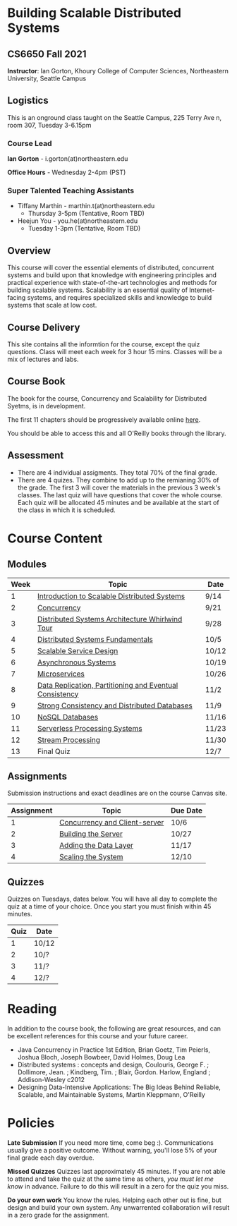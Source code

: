 # Building Scalable Distributed Systems

## CS6650 Fall 2021
**Instructor**: Ian Gorton, Khoury College of Computer Sciences, Northeastern University, Seattle Campus

## Logistics
This is an onground class taught on the Seattle Campus, 225 Terry Ave n, room 307, Tuesday 3-6.15pm

### Course Lead
**Ian Gorton** - i.gorton(at)northeastern.edu

**Office Hours** - Wednesday 2-4pm (PST)

### Super Talented Teaching Assistants
- Tiffany Marthin - marthin.t(at)northeastern.edu
  - Thursday 3-5pm (Tentative, Room TBD)
- Heejun You - you.he(at)northeastern.edu
  - Tuesday 1-3pm (Tentative, Room TBD)

## Overview
This course will cover the essential elements of distributed, concurrent systems and build upon that
knowledge with engineering principles and practical experience with state-of-the-art technologies and
methods for building scalable systems. Scalability is an essential quality of Internet-facing systems, and
requires specialized skills and knowledge to build systems that scale at low cost. 

## Course Delivery
This site contains all the informtion for the course, except the quiz questions.
Class will meet each week for 3 hour 15 mins. Classes will be a mix of lectures and labs.

## Course Book
The book for the course, Concurrency and Scalability for Distributed Syetms, is in development. 

The first 11 chapters should be progressively available online [here](https://www.oreilly.com/library/view/concurrency-and-scalability/9781098106058/).

You should be able to access this and all O'Reilly books through the library. 

## Assessment
* There are 4 individual assigments. They total 70% of the final grade.
* There are 4 quizes.  They combine to add up to the remianing 30% of the grade. The first 3 will cover the materials in the previous 3 week's classes. The last quiz will have questions that cover the whole course. Each quiz will be allocated 45 minutes and be available at the start of the class in which it is scheduled.

# Course Content

## Modules

Week | Topic | Date
---- | ----- | ----
1  | [Introduction to Scalable Distributed Systems](https://gortonator.github.io/bsds-6650/Week-1) | 9/14
2  | [Concurrency](http://gortonator.github.io/bsds-6650/Week-2) | 9/21
3  | [Distributed Systems Architecture Whirlwind Tour](http://gortonator.github.io/bsds-6650/Week-3) | 9/28
4  | [Distributed Systems Fundamentals](http://gortonator.github.io/bsds-6650/Week-4) | 10/5
5  | [Scalable Service Design](http://gortonator.github.io/bsds-6650/Week-5) | 10/12
6  | [Asynchronous Systems](http://gortonator.github.io/bsds-6650/Week-6) | 10/19
7  | [Microservices](http://gortonator.github.io/bsds-6650/Week-7) | 10/26
8  | [Data Replication, Partitioning and Eventual Consistency](http://gortonator.github.io/bsds-6650/Week-8) | 11/2
9  | [Strong Consistency and Distributed Databases](http://gortonator.github.io/bsds-6650/Week-9) | 11/9
10 | [NoSQL Databases](http://gortonator.github.io/bsds-6650/Week-10) | 11/16
11 | [Serverless Processing Systems](http://gortonator.github.io/bsds-6650/Week-11) | 11/23
12 | [Stream Processing](http://gortonator.github.io/bsds-6650/Week-12) | 11/30
13 | Final Quiz  | 12/7

## Assignments
Submission instructions and exact deadlines are on the course Canvas site. 

Assignment | Topic | Due Date
---------- | ----- | --------
1 | [Concurrency and Client-server](https://gortonator.github.io/bsds-6650/assignments-2021/Assignment-1) | 10/6
2 | [Building the Server](https://gortonator.github.io/bsds-6650/assignments-2021/Assignment-2) | 10/27
3 | [Adding the Data Layer](https://gortonator.github.io/bsds-6650/assignments-2021/Assignment-3) | 11/17
4 | [Scaling the System](https://gortonator.github.io/bsds-6650/assignments-2021/Assignment-4) | 12/10

## Quizzes
Quizzes on Tuesdays, dates below. You will have all day to complete the quiz at a time of your choice. Once you start you must finish within 45 minutes. 

Quiz | Date
---- | ----
1 | 10/12
2 | 10/?
3 | 11/?
4 | 12/?

# Reading
In addition to the course book,  the following are great resources, and can be excellent references for this course and your future career.

* Java Concurrency in Practice 1st Edition, Brian Goetz, Tim Peierls, Joshua Bloch, Joseph Bowbeer, David Holmes, Doug Lea
* Distributed systems : concepts and design, Coulouris, George F. ; Dollimore, Jean. ; Kindberg, Tim. ; Blair, Gordon. Harlow, England ; Addison-Wesley c2012
* Designing Data-Intensive Applications: The Big Ideas Behind Reliable, Scalable, and Maintainable Systems, Martin Kleppmann, O'Reilly

# Policies

**Late Submission**
If you need more time, come beg :). Communications usually give a positive outcome.
Without warning, you'll lose 5% of your final grade each day overdue. 

**Missed Quizzes**
Quizzes last approximately 45 minutes. If you are not able to attend and take the quiz at the same time as others, _you must let me know_ in advance. Failure to do this will result in a zero for the quiz you miss. 

**Do your own work**
You know the rules. Helping each other out is fine, but design and build your own system. Any unwarrented collaboration will result in a zero grade for the assignment. 

